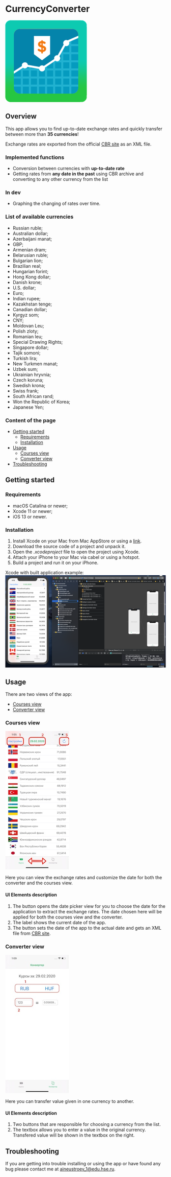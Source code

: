 # CurrencyConverter
![CurrencyConverter logo](/CurrencyConverter/resources/iconCurrencyConverter_rounded.png)

## Overview

This app allows you to find up-to-date exchange rates and quickly transfer between more than __35 currencies__!

Exchange rates are exported from the official [CBR site](https://www.cbr.ru/currency_base/daily/) as an XML file.

### Implemented functions
- Conversion between currencies with __up-to-date rate__
- Getting rates from __any date in the past__ using CBR archive and converting to any other currency from the list 

### In dev
- Graphing the changing of rates over time.

### List of available currencies
- Russian ruble;
- Australian dollar;
- Azerbaijani manat;
- GBP;
- Armenian dram;
- Belarusian ruble;
- Bulgarian lion;
- Brazilian real;
- Hungarian forint;
- Hong Kong dollar;
- Danish krone;
- U.S. dollar;
- Euro;
- Indian rupee;
- Kazakhstan tenge;
- Canadian dollar;
- Kyrgyz som;
- CNY;
- Moldovan Leu;
- Polish zloty;
- Romanian leu;
- Special Drawing Rights;
- Singapore dollar;
- Tajik somoni;
- Turkish lira;
- New Turkmen manat;
- Uzbek sum;
- Ukrainian hryvnia;
- Czech koruna;
- Swedish krona;
- Swiss frank;
- South African rand;
- Won the Republic of Korea;
- Japanese Yen;

### Content of the page

- [Getting started](#Getting-started)
  - [Requirements](#Requirements)
  - [Installation](#Installation)
- [Usage](#Usage)
  - [Courses view](#Courses-view)
  - [Converter view](#Converter-view)
- [Troubleshooting](#Troubleshooting)

## Getting started
### Requirements
 - macOS Catalina or newer;
 - Xcode 11 or newer;
 - iOS 13 or newer.
### Installation
1. Install Xcode on your Mac from Mac AppStore or using a [link](https://developer.apple.com/xcode/resources/).
2. Download the source code of a project and unpack it.
3. Open the *.xcodeproject* file to open the project using Xcode.
4. Attach your iPhone to your Mac via cabel or using a hotspot.
5. Build a project and run it on your iPhone.

Xcode with built application example:
![Installation screenshot](/CurrencyConverter/resources/InstallationShot.png)
## Usage
There are two views of the app:
- [Courses view](#Courses-view)
- [Converter view](#Converter-view)

### Courses view
![Courses view screenshot](/CurrencyConverter/resources/CoursesViewShot.jpg)

Here you can view the exchange rates and customize the date for both the converter and the courses view.  
#### UI Elements description
1. The button opens the date picker view for you to choose the date for the application to extract the exchange rates. The date chosen here will be applied for both the courses view and the converter.
2. The label shows the current date of the app.
3. The button sets the date of the app to the actual date and gets an XML file from [CBR site](https://www.cbr.ru/currency_base/daily/).

### Converter view
![Converter view screenshot](/CurrencyConverter/resources/ConverterViewShot.jpg)

Here you can transfer value given in one currency to another.  
#### UI Elements description
1. Two buttons that are responsible for choosing a currency from the list.
2. The textbox allows you to enter a value in the original currency. Transfered value will be shown in the textbox on the right.

## Troubleshooting
If you are getting into trouble installing or using the app or have found any bug please contact me at aineustroev_1@edu.hse.ru.
